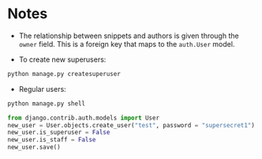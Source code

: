 # Notes

- The relationship between snippets and authors is given through the `owner` field. This is a foreign key that maps to the `auth.User` model.

- To create new superusers:

```python
python manage.py createsuperuser
```

- Regular users:

```bash
python manage.py shell
```

```python
from django.contrib.auth.models import User
new_user = User.objects.create_user("test", password = "supersecret1")
new_user.is_superuser = False
new_user.is_staff = False
new_user.save()
```
